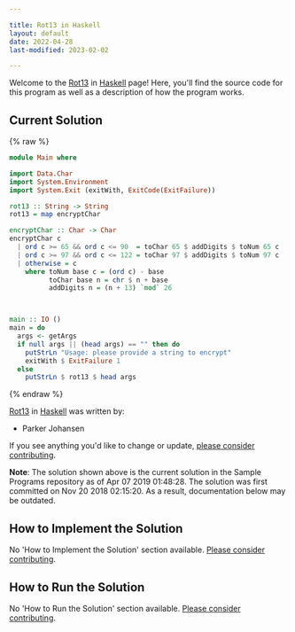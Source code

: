 ```yaml
---

title: Rot13 in Haskell
layout: default
date: 2022-04-28
last-modified: 2023-02-02

---
```


Welcome to the [Rot13](https://sampleprograms.io/projects/rot13) in [Haskell](https://sampleprograms.io/languages/haskell) page! Here, you'll find the source code for this program as well as a description of how the program works.

## Current Solution

{% raw %}

```haskell
module Main where

import Data.Char
import System.Environment
import System.Exit (exitWith, ExitCode(ExitFailure))

rot13 :: String -> String
rot13 = map encryptChar

encryptChar :: Char -> Char
encryptChar c
  | ord c >= 65 && ord c <= 90  = toChar 65 $ addDigits $ toNum 65 c
  | ord c >= 97 && ord c <= 122 = toChar 97 $ addDigits $ toNum 97 c
  | otherwise = c
    where toNum base c = (ord c) - base
          toChar base n = chr $ n + base
          addDigits n = (n + 13) `mod` 26



main :: IO ()
main = do
  args <- getArgs
  if null args || (head args) == "" then do
    putStrLn "Usage: please provide a string to encrypt"
    exitWith $ ExitFailure 1
  else
    putStrLn $ rot13 $ head args
```

{% endraw %}

[Rot13](https://sampleprograms.io/projects/rot13) in [Haskell](https://sampleprograms.io/languages/haskell) was written by:

- Parker Johansen

If you see anything you'd like to change or update, [please consider contributing](https://github.com/TheRenegadeCoder/sample-programs).

**Note**: The solution shown above is the current solution in the Sample Programs repository as of Apr 07 2019 01:48:28. The solution was first committed on Nov 20 2018 02:15:20. As a result, documentation below may be outdated.

## How to Implement the Solution

No 'How to Implement the Solution' section available. [Please consider contributing](https://github.com/TheRenegadeCoder/sample-programs-website).

## How to Run the Solution

No 'How to Run the Solution' section available. [Please consider contributing](https://github.com/TheRenegadeCoder/sample-programs-website).